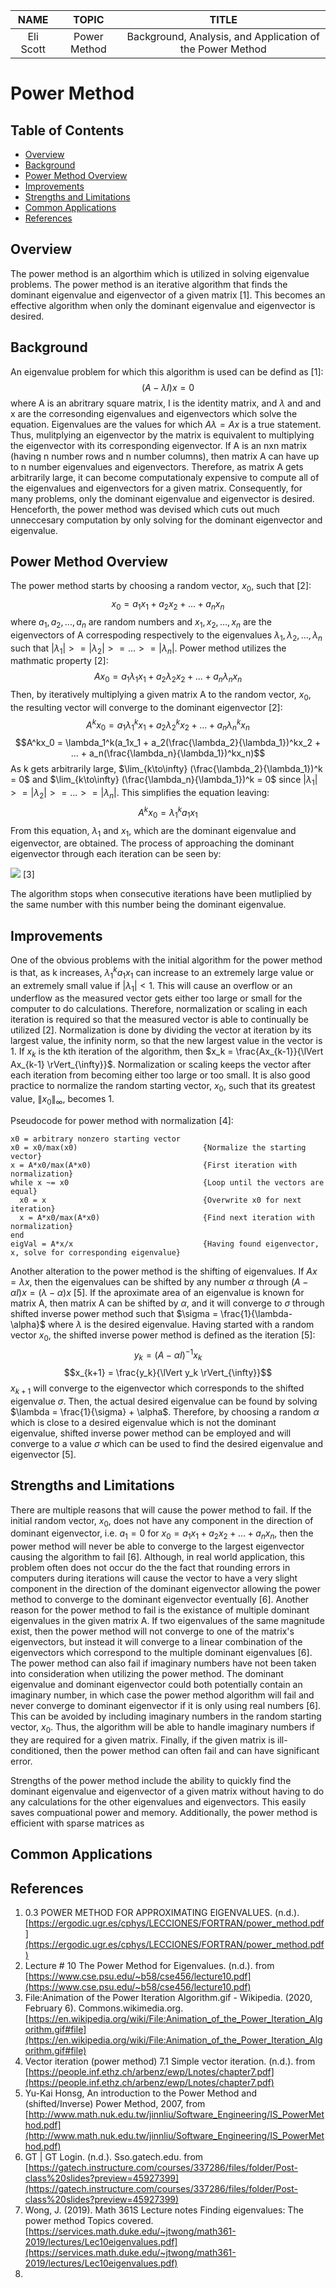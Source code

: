 |NAME     |TOPIC       |TITLE                                                    |
|:-------:|:----------:|:-------------------------------------------------------:|
|Eli Scott|Power Method|Background, Analysis, and Application of the Power Method|

# Power Method
## Table of Contents
* [Overview](#overview)
* [Background](#background)
* [Power Method Overview](#power-method-overview)
* [Improvements](#improvements)
* [Strengths and Limitations](#strengths-and-limitations)
* [Common Applications](#common-applications)
* [References](#references)
## Overview
The power method is an algorthim which is utilized in solving eigenvalue problems. The power method is an iterative algorithm that finds the dominant eigenvalue and eigenvector of a given matrix [1]. This becomes an effective algorithm when only the dominant eigenvalue and eigenvector is desired.
## Background
An eigenvalue problem for which this algorithm is used can be defind as [1]:
$$(A-\lambda I)x = 0$$
where A is an abritrary square matrix, I is the identity matrix, and $\lambda$ and and x are the corresonding eigenvalues and eigenvectors which solve the equation. Eigenvalues are the values for which $A\lambda = Ax$ is a true statement. Thus, mulitplying an eigenvector by the matrix is equivalent to multiplying the eigenvector with its corresponding eigenvector. If A is an nxn matrix (having n number rows and n number columns), then matrix A can have up to n number eigenvalues and eigenvectors. Therefore, as matrix A gets arbitrarily large, it can become computationaly expensive to compute all of the eigenvalues and eigenvectors for a given matrix. Consequently, for many problems, only the dominant eigenvalue and eigenvector is desired. Henceforth, the power method was devised which cuts out much unneccesary computation by only solving for the dominant eigenvector and eigenvalue. 
## Power Method Overview
The power method starts by choosing a random vector, $x_0$, such that [2]:
$$x_0 = a_1x_1 + a_2x_2 + ... + a_nx_n$$
where $a_1, a_2, ..., a_n$ are random numbers and $x_1, x_2, ..., x_n$ are the eigenvectors of A correspoding respectively to the eigenvalues $\lambda_1, \lambda_2, ..., \lambda_n$ such that $|\lambda_1| >= |\lambda_2| >= ... >= |\lambda_n|$. Power method utilizes the mathmatic property [2]:
$$Ax_0 = a_1\lambda_1x_1 + a_2\lambda_2x_2 + ... + a_n\lambda_nx_n$$
Then, by iteratively multiplying a given matrix A to the random vector, $x_0$, the resulting vector will converge to the dominant eigenvector [2]:
$$A^kx_0 = a_1\lambda_1^kx_1 + a_2\lambda_2^kx_2 + ... + a_n\lambda^k_nx_n$$
$$A^kx_0 = \lambda_1^k(a_1x_1 + a_2(\frac{\lambda_2}{\lambda_1})^kx_2 + ... + a_n(\frac{\lambda_n}{\lambda_1})^kx_n)$$
As k gets arbitrarily large, $\lim_{k\to\infty} (\frac{\lambda_2}{\lambda_1})^k = 0$ and $\lim_{k\to\infty} (\frac{\lambda_n}{\lambda_1})^k = 0$ since $|\lambda_1| >= |\lambda_2| >= ... >= |\lambda_n|$. This simplifies the equation leaving:
$$A^kx_0 = \lambda_1^ka_1x_1$$
From this equation, $\lambda_1$ and $x_1$, which are the dominant eigenvalue and eigenvector, are obtained. The process of approaching the dominant eigenvector through each iteration can be seen by:

![](Animation_of_the_Power_Iteration_Algorithm.gif) [3]

The algorithm stops when consecutive iterations have been mutliplied by the same number with this number being the dominant eigenvalue.
## Improvements
One of the obvious problems with the initial algorithm for the power method is that, as k increases, $\lambda_1^ka_1x_1$ can increase to an extremely large value or an extremely small value if $|\lambda_1| < 1$. This will cause an overflow or an underflow as the measured vector gets either too large or small for the computer to do calculations. Therefore, normalization or scaling in each iteration is required so that the measured vector is able to continually be utilized [2]. Normalization is done by dividing the vector at iteration by its largest value, the infinity norm, so that the new largest value in the vector is 1. If $x_k$ is the kth iteration of the algorithm, then $x_k = \frac{Ax_{k-1}}{\lVert Ax_{k-1} \rVert_{\infty}}$. Normalization or scaling keeps the vector after each iteration from becoming either too large or too small. It is also good practice to normalize the random starting vector, $x_0$, such that its greatest value, $\lVert x_0 \rVert_{\infty}$, becomes 1. 

Pseudocode for power method with normalization [4]:
```
x0 = arbitrary nonzero starting vector
x0 = x0/max(x0)                            {Normalize the starting vector}
x = A*x0/max(A*x0)                         {First iteration with normalization}
while x ~= x0                              {Loop until the vectors are equal}
  x0 = x                                   {Overwrite x0 for next iteration}
  x = A*x0/max(A*x0)                       {Find next iteration with normalization}
end
eigVal = A*x/x                             {Having found eigenvector, x, solve for corresponding eigenvalue}
```

Another alteration to the power method is the shifting of eigenvalues. If $Ax = \lambda x$, then the eigenvalues can be shifted by any number $\alpha$ through $(A-\alpha I)x = (\lambda-\alpha)x$ [5]. If the aproximate area of an eigenvalue is known for matrix A, then matrix A can be shifted by $\alpha$, and it will converge to $\sigma$ through shifted inverse power method such that $\sigma = \frac{1}{\lambda-\alpha}$ where $\lambda$ is the desired eigenvalue. Having started with a random vector $x_0$, the shifted inverse power method is defined as the iteration [5]:
$$y_k = (A-\alpha I)^{-1}x_k$$
$$x_{k+1} = \frac{y_k}{\lVert y_k \rVert_{\infty}}$$
$x_{k+1}$ will converge to the eigenvector which corresponds to the shifted eigenvalue $\sigma$. Then, the actual desired eigenvalue can be found by solving $\lambda = \frac{1}{\sigma} + \alpha$. Therefore, by choosing a random $\alpha$ which is close to a desired eigenvalue which is not the dominant eigenvalue, shifted inverse power method can be employed and will converge to a value $\sigma$ which can be used to find the desired eigenvalue and eigenvector [5].
## Strengths and Limitations
There are multiple reasons that will cause the power method to fail. If the initial random vector, $x_0$, does not have any component in the direction of dominant eigenvector, i.e. $a_1 = 0$ for $x_0 = a_1x_1 + a_2x_2 + ... + a_nx_n$, then the power method will never be able to converge to the largest eigenvector causing the algorithm to fail [6]. Although, in real world application, this problem often does not occur do the the fact that rounding errors in computers during iterations will cause the vector to have a very slight component in the direction of the dominant eigenvector allowing the power method to converge to the dominant eigenvector eventually [6]. Another reason for the power method to fail is the existance of multiple dominant eigenvalues in the given matrix A. If two eigenvalues of the same magnitude exist, then the power method will not converge to one of the matrix's eigenvectors, but instead it will converge to a linear combination of the eigenvectors which correspond to the multiple dominant eigenvalues [6]. The power method can also fail if imaginary numbers have not been taken into consideration when utilizing the power method. The dominant eigenvalue and dominant eigenvector could both potentially contain an imaginary number, in which case the power method algorithm will fail and never converge to dominant eigenvector if it is only using real numbers [6]. This can be avoided by including imaginary numbers in the random starting vector, $x_0$. Thus, the algorithm will be able to handle imaginary numbers if they are required for a given matrix. Finally, if the given matrix is ill-conditioned, then the power method can often fail and can have significant error.

Strengths of the power method include the ability to quickly find the dominant eigenvalue and eigenvector of a given matrix without having to do any calculations for the other eigenvalues and eigenvectors. This easily saves compuational power and memory. Additionally, the power method is efficient with sparse matrices as 
## Common Applications

## References
1. 0.3 POWER METHOD FOR APPROXIMATING EIGENVALUES. (n.d.). [https://ergodic.ugr.es/cphys/LECCIONES/FORTRAN/power_method.pdf](https://ergodic.ugr.es/cphys/LECCIONES/FORTRAN/power_method.pdf)
2. Lecture # 10 The Power Method for Eigenvalues. (n.d.). from [https://www.cse.psu.edu/~b58/cse456/lecture10.pdf](https://www.cse.psu.edu/~b58/cse456/lecture10.pdf)
3. File:Animation of the Power Iteration Algorithm.gif - Wikipedia. (2020, February 6). Commons.wikimedia.org. [https://en.wikipedia.org/wiki/File:Animation_of_the_Power_Iteration_Algorithm.gif#file](https://en.wikipedia.org/wiki/File:Animation_of_the_Power_Iteration_Algorithm.gif#file)
4. Vector iteration (power method) 7.1 Simple vector iteration. (n.d.). from [https://people.inf.ethz.ch/arbenz/ewp/Lnotes/chapter7.pdf](https://people.inf.ethz.ch/arbenz/ewp/Lnotes/chapter7.pdf)
5. Yu-Kai Honsg, An introduction to the Power Method and (shifted/Inverse) Power Method, 2007, from [http://www.math.nuk.edu.tw/jinnliu/Software_Engineering/IS_PowerMethod.pdf](http://www.math.nuk.edu.tw/jinnliu/Software_Engineering/IS_PowerMethod.pdf)
6. GT | GT Login. (n.d.). Sso.gatech.edu. from [https://gatech.instructure.com/courses/337286/files/folder/Post-class%20slides?preview=45927399](https://gatech.instructure.com/courses/337286/files/folder/Post-class%20slides?preview=45927399)
7. Wong, J. (2019). Math 361S Lecture notes Finding eigenvalues: The power method Topics covered. [https://services.math.duke.edu/~jtwong/math361-2019/lectures/Lec10eigenvalues.pdf](https://services.math.duke.edu/~jtwong/math361-2019/lectures/Lec10eigenvalues.pdf)
8. 
